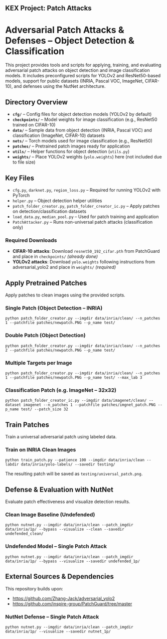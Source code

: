 ## KEX Project: Patch Attacks
# Adversarial Patch Attacks & Defenses – Object Detection & Classification

This project provides tools and scripts for applying, training, and evaluating adversarial patch attacks on object detection and image classification models. It includes preconfigured scripts for YOLOv2 and ResNet50-based models, support for public datasets (INRIA, Pascal VOC, ImageNet, CIFAR-10), and defenses using the NutNet architecture.



## Directory Overview

- **`cfg/`** – Config files for object detection models (YOLOv2 by default)  
- **`checkpoints/`** – Model weights for image classification (e.g., ResNet50 trained on CIFAR-10)  
- **`data/`** – Sample data from object detection (INRIA, Pascal VOC) and classification (ImageNet, CIFAR-10) datasets  
- **`nets/`** – Torch models used for image classification (e.g., ResNet50)  
- **`patches/`** – Pretrained patch images ready for application  
- **`utils/`** – Helper functions for object detection (`utils.py`)  
- **`weights/`** – Place YOLOv2 weights (`yolo.weights`) here (not included due to file size)

## Key Files

- `cfg.py`, `darknet.py`, `region_loss.py` – Required for running YOLOv2 with PyTorch  
- `helper.py` – Object detection helper utilities  
- `patch_folder_creator.py`, `patch_folder_creator_ic.py` – Apply patches on detection/classification datasets  
- `load_data.py`, `median_pool.py` – Used for patch training and application  
- `PatchAttacker.py` – Runs non-universal patch attacks (classification only)


### Required Downloads

- **CIFAR-10 attacks**: Download `resnet50_192_cifar.pth` from PatchGuard and place in `checkpoints/` *(already done)*  
- **YOLOv2 attacks**: Download `yolo.weights` following instructions from adversarial_yolo2 and place in `weights/` *(required)*

## Apply Pretrained Patches

Apply patches to clean images using the provided scripts.

### Single Patch (Object Detection – INRIA)
```
python patch_folder_creator.py --imgdir data/inria/clean/ --n_patches 1 --patchfile patches/newpatch.PNG --p_name test/
```

### Double Patch (Object Detection)
```
python patch_folder_creator.py --imgdir data/inria/clean/ --n_patches 2 --patchfile patches/newpatch.PNG --p_name test/
```

### Multiple Targets per Image
```
python patch_folder_creator.py --imgdir data/inria/clean/ --n_patches 1 --patchfile patches/newpatch.PNG --p_name test/ --max_lab 3
```

### Classification Patch (e.g. ImageNet – 32x32)
```
python patch_folder_creator_ic.py --imgdir data/imagenet/clean/ --dataset imagenet --n_patches 1 --patchfile patches/imgnet_patch.PNG --p_name test/ --patch_size 32
```

## Train Patches

Train a universal adversarial patch using labeled data.

### Train on INRIA Clean Images
```
python train_patch.py --patience 100 --imgdir data/inria/clean --labdir data/inria/yolo-labels/ --savedir testing/
```

The resulting patch will be saved as `testing/universal_patch.png`.

## Defense & Evaluation with NutNet

Evaluate patch effectiveness and visualize detection results.

### Clean Image Baseline (Undefended)
```
python nutnet.py --imgdir data/inria/clean --patch_imgdir data/inria/1p/ --bypass --visualize --clean --savedir undefended_clean/
```

### Undefended Model – Single Patch Attack
```
python nutnet.py --imgdir data/inria/clean --patch_imgdir data/inria/1p/ --bypass --visualize --savedir undefended_1p/
```


## External Sources & Dependencies

This repository builds upon:
- https://github.com/Zhang-Jack/adversarial_yolo2  
- https://github.com/inspire-group/PatchGuard/tree/master

### NutNet Defense – Single Patch Attack
```
python nutnet.py --imgdir data/inria/clean --patch_imgdir data/inria/1p/ --visualize --savedir nutnet_1p/
```


